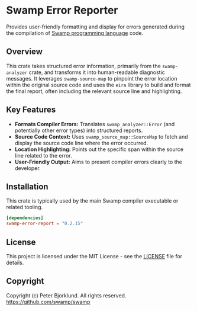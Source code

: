 # Swamp Error Reporter

Provides user-friendly formatting and display for errors generated during the compilation of [Swamp programming language](https://github.com/swamp/swamp) code.

## Overview

This crate takes structured error information, primarily from the `swamp-analyzer` crate, and transforms it into human-readable diagnostic messages. It leverages `swamp-source-map` to pinpoint the error location within the original source code and uses the `eira` library to build and format the final report, often including the relevant source line and highlighting.

## Key Features

* **Formats Compiler Errors:** Translates `swamp_analyzer::Error` (and potentially other error types) into structured reports.
* **Source Code Context:** Uses `swamp_source_map::SourceMap` to fetch and display the source code line where the error occurred.
* **Location Highlighting:** Points out the specific span within the source line related to the error.
* **User-Friendly Output:** Aims to present compiler errors clearly to the developer.

## Installation

This crate is typically used by the main Swamp compiler executable or related tooling.

```toml
[dependencies]
swamp-error-report = "0.2.15"
```

## License

This project is licensed under the MIT License - see the [LICENSE](LICENSE) file for details.

## Copyright

Copyright (c) Peter Bjorklund. All rights reserved. https://github.com/swamp/swamp
